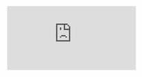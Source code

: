 <figure><embed src="https://wakatime.com/share/@1a5b0bb3-490b-4a8c-adc0-91b67dc2a62e/dd9397ac-da43-40cf-86d4-1595434c8ad3.svg"></embed></figure>